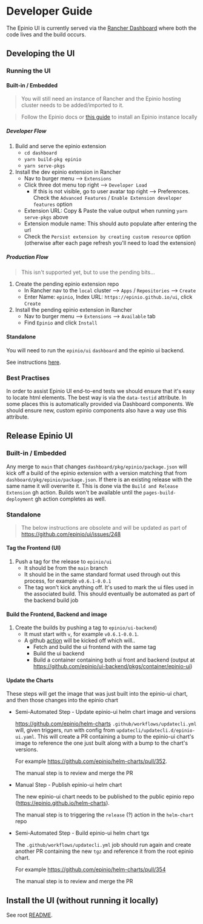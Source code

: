 # Developer Guide

The Epinio UI is currently served via the [Rancher Dashboard](https://github.com/rancher/dashboard) where both the code lives and the build occurs.

## Developing the UI

### Running the UI
#### Built-in / Embedded

> You will still need an instance of Rancher and the Epinio hosting cluster needs to be added/imported to it.

> Follow the Epinio docs or [this guide](install-epinio.md) to install an Epinio instance locally

##### Developer Flow
1. Build and serve the epinio extension
   - `cd dashboard`
   - `yarn build-pkg epinio`
   - `yarn serve-pkgs`
2. Install the dev epinio extension in Rancher
   - Nav to burger menu --> `Extensions`
   - Click three dot menu top right --> `Developer Load`
      - If this is not visible, go to user avatar top right --> Preferences. Check the `Advanced Features` / `Enable Extension developer features` option
   - Extension URL: Copy & Paste the value output when running `yarn serve-pkgs` above
   - Extension module name: This should auto populate after entering the url
   - Check the `Persist extension by creating custom resource` option (otherwise after each page refresh you'll need to load the extension)

##### Production Flow
> This isn't supported yet, but to use the pending bits...
1. Create the pending epinio extension repo
   - In Rancher nav to the `local` cluster --> `Apps` / `Repositories` --> `Create`
   - Enter Name: `epinio`, Index URL: `https://epinio.github.io/ui`, click `Create`
2. Install the pending epinio extension in Rancher
   - Nav to burger menu --> `Extensions` --> `Available` tab
   - Find `Epinio` and click `Install`

#### Standalone

You will need to run the `epinio/ui` `dashboard` and the epinio ui backend.

See instructions [here](../../dashboard/README.md).

### Best Practises

In order to assist Epinio UI end-to-end tests we should ensure that it's easy to locate html elements. The best way is via the `data-testid` attribute. In some places this is automatically provided via Dashboard components. We should ensure new, custom epinio components also have a way use this attribute.

## Release Epinio UI

### Built-in / Embedded

Any merge to `main` that changes `dashboard/pkg/epinio/package.json` will kick off a build of the epinio extension with a version matching that from `dashboard/pkg/epinio/package.json`. If there is an existing release with the same name it will overwrite it. This is done via the `Build and Release Extension` gh action. Builds won't be available until the `pages-build-deployment` gh action completes as well.

### Standalone

> The below instructions are obsolete and will be updated as part of https://github.com/epinio/ui/issues/248

#### Tag the Frontend (UI)
1. Push a tag for the release to `epinio/ui`
   - It should be from the `main` branch
   - It should be in the same standard format used through out this process, for example `v0.6.1-0.0.1`
   - The tag won't kick anything off. It's used to mark the ui files used in the associated build. This should eventually be automated as part of the backend build job

#### Build the Frontend, Backend and image
1. Create the builds by pushing a tag to `epinio/ui-backend`)
   - It must start with `v`, for example `v0.6.1-0.0.1`.
   - A github [action](https://github.com/epinio/ui-backend/actions) will be kicked off which will..
     - Fetch and build the ui frontend with the same tag
     - Build the ui backend
     - Build a container containing both ui front and backend (output at https://github.com/epinio/ui-backend/pkgs/container/epinio-ui)


#### Update the Charts

These steps will get the image that was just built into the epinio-ui chart, and then those changes into the epinio chart

- Semi-Automated Step - Update epinio-ui helm chart image and versions

   https://github.com/epinio/helm-charts `.github/workflows/updatecli.yml` will, given triggers, run with config from `updatecli/updatecli.d/epinio-ui.yaml`. This will create a PR containing a bump to the epinio-ui chart's image to reference the one just built along with a bump to the chart's versions.

   For example https://github.com/epinio/helm-charts/pull/352.

   The manual step is to review and merge the PR

- Manual Step - Publish epinio-ui helm chart

   The new epinio-ui chart needs to be published to the public epinio repo (https://epinio.github.io/helm-charts). 

   The manual step is to triggering the `release` (?) action in the `helm-chart` repo

- Semi-Automated Step - Build epinio-ui helm chart tgx

   The `.github/workflows/updatecli.yml` job should run again and create another PR containing the new `tgz` and reference it from the root epinio chart. 

   For example https://github.com/epinio/helm-charts/pull/354

   The manual step is to review and merge the PR


## Install the UI (without running it locally)

See root [README](https://github.com/epinio/ui).

